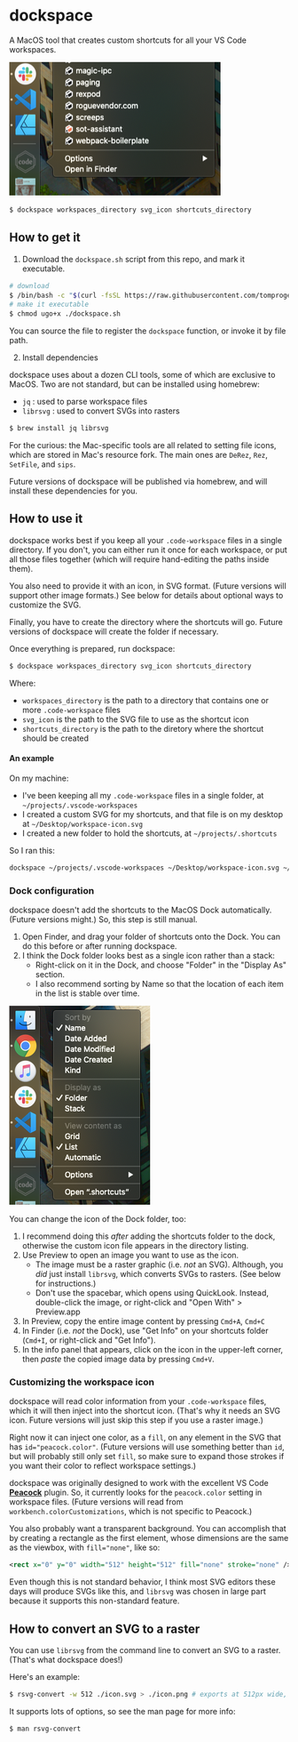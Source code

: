 # dockspace

A MacOS tool that creates custom shortcuts for all your VS Code workspaces.

![Preview of dockspace shortcuts](docs/preview.png)

```sh
$ dockspace workspaces_directory svg_icon shortcuts_directory
```

## How to get it

1. Download the `dockspace.sh` script from this repo, and mark it executable.

```sh
# download
$ /bin/bash -c "$(curl -fsSL https://raw.githubusercontent.com/tomprogers/dockspace/master/src/dockspace.sh)"
# make it executable
$ chmod ugo+x ./dockspace.sh
```

You can source the file to register the `dockspace` function, or invoke it by file path.


2. Install dependencies

dockspace uses about a dozen CLI tools, some of which are exclusive to MacOS. Two are not standard, but can be installed using homebrew:
- `jq` : used to parse workspace files
- `librsvg` : used to convert SVGs into rasters

```sh
$ brew install jq librsvg
```

For the curious: the Mac-specific tools are all related to setting file icons, which are stored in Mac's resource fork. The main ones are `DeRez`, `Rez`, `SetFile`, and `sips`.

Future versions of dockspace will be published via homebrew, and will install these dependencies for you.


## How to use it

dockspace works best if you keep all your `.code-workspace` files in a single directory. If you don't, you can either run it once for each workspace, or put all those files together (which will require hand-editing the paths inside them).

You also need to provide it with an icon, in SVG format. (Future versions will support other image formats.) See below for details about optional ways to customize the SVG.

Finally, you have to create the directory where the shortcuts will go. Future versions of dockspace will create the folder if necessary.

Once everything is prepared, run dockspace:

```sh
$ dockspace workspaces_directory svg_icon shortcuts_directory
```

Where:
- `workspaces_directory` is the path to a directory that contains one or more `.code-workspace` files
- `svg_icon` is the path to the SVG file to use as the shortcut icon
- `shortcuts_directory` is the path to the diretory where the shortcut should be created


#### An example

On my machine:
- I've been keeping all my `.code-workspace` files in a single folder, at `~/projects/.vscode-workspaces`
- I created a custom SVG for my shortcuts, and that file is on my desktop at `~/Desktop/workspace-icon.svg`
- I created a new folder to hold the shortcuts, at `~/projects/.shortcuts`

So I ran this:

```sh
dockspace ~/projects/.vscode-workspaces ~/Desktop/workspace-icon.svg ~/projects/.shortcuts
```

### Dock configuration

dockspace doesn't add the shortcuts to the MacOS Dock automatically. (Future versions might.) So, this step is still manual.

1. Open Finder, and drag your folder of shortcuts onto the Dock. You can do this before or after running dockspace.
2. I think the Dock folder looks best as a single icon rather than a stack:
    - Right-click on it in the Dock, and choose "Folder" in the "Display As" section.
    - I also recommend sorting by Name so that the location of each item in the list is stable over time.

![Screenshot of reasonable configuration for Dock folder](docs/dock-configuration.png)

You can change the icon of the Dock folder, too:

  1. I recommend doing this *after* adding the shortcuts folder to the dock, otherwise the custom icon file appears in the directory listing.
  2. Use Preview to open an image you want to use as the icon.
      - The image must be a raster graphic (i.e. *not* an SVG). Although, you *did* just install `librsvg`, which converts SVGs to rasters. (See below for instructions.)
      - Don't use the spacebar, which opens using QuickLook. Instead, double-click the image, or right-click and "Open With" > Preview.app
  3. In Preview, copy the entire image content by pressing `Cmd+A`, `Cmd+C`
  4. In Finder (i.e. *not* the Dock), use "Get Info" on your shortcuts folder (`Cmd+I`, or right-click and "Get Info").
  5. In the info panel that appears, click on the icon in the upper-left corner, then _paste_ the copied image data by pressing `Cmd+V`.


### Customizing the workspace icon

dockspace will read color information from your `.code-workspace` files, which it will then inject into the shortcut icon. (That's why it needs an SVG icon. Future versions will just skip this step if you use a raster image.)

Right now it can inject one color, as a `fill`, on any element in the SVG that has `id="peacock.color"`. (Future versions will use something better than `id`, but will probably still only set `fill`, so make sure to expand those strokes if you want their color to reflect workspace settings.)

dockspace was originally designed to work with the excellent VS Code [**Peacock**](https://github.com/johnpapa/vscode-peacock) plugin. So, it currently looks for the `peacock.color` setting in workspace files. (Future versions will read from `workbench.colorCustomizations`, which is not specific to Peacock.)

You also probably want a transparent background. You can accomplish that by creating a rectangle as the first element, whose dimensions are the same as the viewbox, with `fill="none"`, like so:

```xml
<rect x="0" y="0" width="512" height="512" fill="none" stroke="none" />
```

Even though this is not standard behavior, I think most SVG editors these days will produce SVGs like this, and `librsvg` was chosen in large part because it supports this non-standard feature.


## How to convert an SVG to a raster

You can use `librsvg` from the command line to convert an SVG to a raster. (That's what dockspace does!)

Here's an example:

```sh
$ rsvg-convert -w 512 ./icon.svg > ./icon.png # exports at 512px wide, maintaining original aspect ratio
```

It supports lots of options, so see the man page for more info:

```sh
$ man rsvg-convert
```
